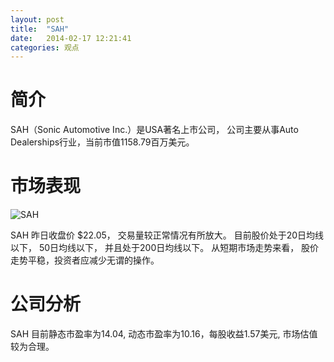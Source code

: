 ```yaml
---
layout: post
title:  "SAH"
date:   2014-02-17 12:21:41
categories: 观点
---
```


# 简介
SAH（Sonic Automotive Inc.）是USA著名上市公司，
公司主要从事Auto Dealerships行业，当前市值1158.79百万美元。

# 市场表现

![SAH](http://finviz.com/chart.ashx?t=SAH&ty=c&ta=1&p=d&s=l)

SAH 昨日收盘价 $22.05，
交易量较正常情况有所放大。
目前股价处于20日均线以下，
50日均线以下，
并且处于200日均线以下。
从短期市场走势来看，
股价走势平稳，投资者应减少无谓的操作。

# 公司分析
SAH 目前静态市盈率为14.04, 动态市盈率为10.16，每股收益1.57美元,
市场估值较为合理。

